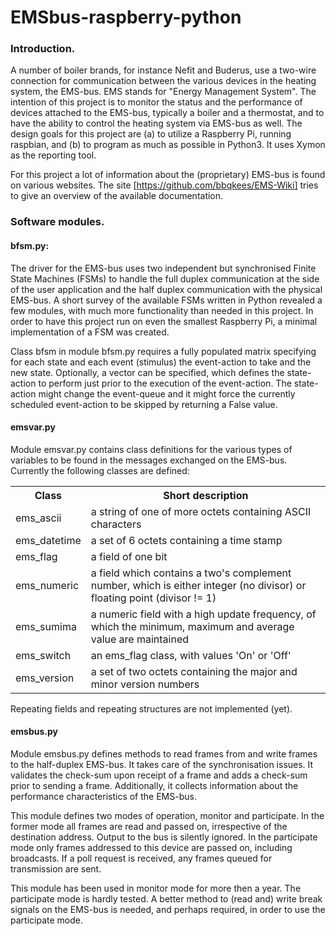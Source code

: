 # EMSbus-raspberry-python

### Introduction.

A number of boiler brands, for instance Nefit and Buderus, use a two-wire
connection for communication between the various devices in the heating system,
the EMS-bus. EMS stands for "Energy Management System". The intention of this
project is to monitor the status and the performance of devices attached to the
EMS-bus, typically a boiler and a thermostat, and to have the ability to control
the heating system via EMS-bus as well. The design goals for this project are
(a) to utilize a Raspberry Pi, running raspbian, and (b) to program as much as
possible in Python3. It uses Xymon as the reporting tool.

For this project a lot of information about the (proprietary) EMS-bus is found
on various websites. The site [https://github.com/bbqkees/EMS-Wiki] tries to
give an overview of the available documentation.

### Software modules.

#### bfsm.py:

The driver for the EMS-bus uses two independent but synchronised Finite State
Machines (FSMs) to handle the full duplex communication at the side of the user
application and the half duplex communication with the physical EMS-bus. A short
survey of the available FSMs written in Python revealed a few modules, with much
more functionality than needed in this project. In order to have this project
run on even the smallest Raspberry Pi, a minimal implementation of a FSM was
created.

Class bfsm in module bfsm.py requires a fully populated matrix specifying for
each state and each event (stimulus) the event-action to take and the new state.
Optionally, a vector can be specified, which defines the state-action to perform
just prior to the execution of the event-action. The state-action might change
the event-queue and it might force the currently scheduled event-action to be
skipped by returning a False value.

#### emsvar.py

Module emsvar.py contains class definitions for the various types of variables
to be found in the messages exchanged on the EMS-bus. Currently the following
classes are defined:
<br>
<table>
 <tr> <th>Class</th> <th>Short description</th> </tr>
 <tr> <td>ems_ascii</td> <td>a string of one of more octets containing ASCII characters</td> </tr>
 <tr> <td>ems_datetime</td> <td>a set of 6 octets containing a time stamp</td> </tr>
 <tr> <td>ems_flag</td> <td>a field of one bit</td> </tr>
 <tr> <td>ems_numeric</td> <td>a field which contains a two's complement number, which is either integer (no divisor) or floating point (divisor != 1)</td> </tr>
 <tr> <td>ems_sumima</td> <td>a numeric field with a high update frequency, of which the minimum, maximum and average value are maintained</td> </tr>
 <tr> <td>ems_switch</td> <td>an ems_flag class, with values 'On' or 'Off'</td> </tr>
 <tr> <td>ems_version</td> <td>a set of two octets containing the major and minor version numbers</td> </tr>
</table>

Repeating fields and repeating structures are not implemented (yet).

#### emsbus.py

Module emsbus.py defines methods to read frames from and write frames to the
half-duplex EMS-bus. It takes care of the synchronisation issues. It validates
the check-sum upon receipt of a frame and adds a check-sum prior to sending a
frame. Additionally, it collects information about the performance
characteristics of the EMS-bus.

This module defines two modes of operation, monitor and participate. In the
former mode all frames are read and passed on, irrespective of the destination
address. Output to the bus is silently ignored. In the participate mode only
frames addressed to this device are passed on, including broadcasts. If a poll
request is received, any frames queued for transmission are sent.

This module has been used in monitor mode for more then a year. The participate
mode is hardly tested. A better method to (read and) write break signals on the
EMS-bus is needed, and perhaps required, in order to use the participate mode.

